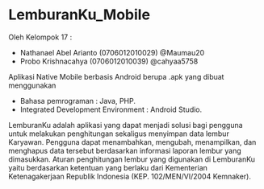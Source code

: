 # LemburanKu_Mobile
Oleh Kelompok 17 :
- Nathanael Abel Arianto (0706012010029) @Maumau20
- Probo Krishnacahya (0706012010039) @cahyaa5758

Aplikasi Native Mobile berbasis Android berupa .apk yang dibuat menggunakan
- Bahasa pemrograman : Java, PHP.
- Integrated Development Environment : Android Studio.

LemburanKu adalah aplikasi yang dapat menjadi solusi bagi pengguna untuk melakukan penghitungan sekaligus menyimpan data lembur Karyawan. Pengguna dapat menambahkan, mengubah, menampilkan, dan menghapus data tersebut berdasarkan informasi laporan lembur yang dimasukkan. Aturan penghitungan lembur yang digunakan di LemburanKu yaitu berdasarkan ketentuan yang berlaku dari Kementerian Ketenagakerjaan Republik Indonesia (KEP. 102/MEN/VI/2004 Kemnaker).
